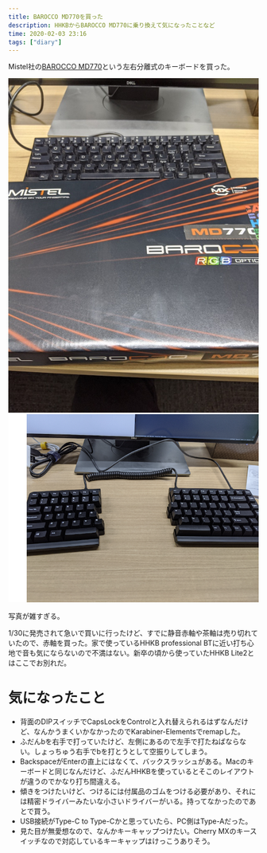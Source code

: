 ```yaml
---
title: BAROCCO MD770を買った
description: HHKBからBAROCCO MD770に乗り換えて気になったことなど
time: 2020-02-03 23:16
tags: ["diary"]
---
```


Mistel社の[BAROCCO MD770](https://www.archisite.co.jp/products/mistel/barocco-md770/)という左右分離式のキーボードを買った。

![](box.jpg '箱')
![](keyboard.png 'MD770')

写真が雑すぎる。

1/30に発売されて急いで買いに行ったけど、すでに静音赤軸や茶軸は売り切れていたので、赤軸を買った。家で使っているHHKB professional BTに近い打ち心地で音も気にならないので不満はない。新卒の頃から使っていたHHKB Lite2とはここでお別れだ。

# 気になったこと
* 背面のDIPスイッチでCapsLockをControlと入れ替えられるはずなんだけど、なんかうまくいかなかったのでKarabiner-Elementsでremapした。
* ふだんbを右手で打っていたけど、左側にあるので左手で打たねばならない。しょっちゅう右手でbを打とうとして空振りしてしまう。
* BackspaceがEnterの直上にはなくて、バックスラッシュがある。Macのキーボードと同じなんだけど、ふだんHHKBを使っているとそこのレイアウトが違うのでかなり打ち間違える。
* 傾きをつけたいけど、つけるには付属品のゴムをつける必要があり、それには精密ドライバーみたいな小さいドライバーがいる。持ってなかったのであとで買う。
* USB接続がType-C to Type-Cかと思っていたら、PC側はType-Aだった。
* 見た目が無愛想なので、なんかキーキャップつけたい。Cherry MXのキースイッチなので対応しているキーキャップはけっこうありそう。
